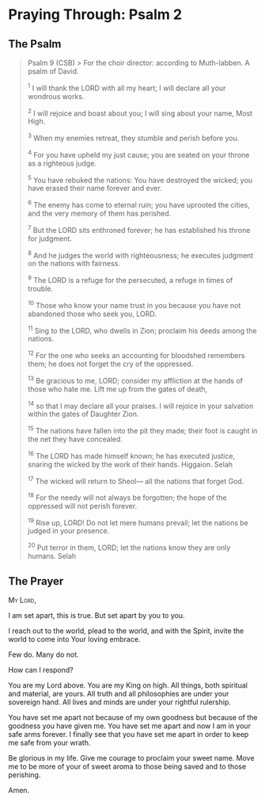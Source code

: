 # Praying Through: Psalm 2

## The Psalm

>Psalm 9 (CSB)  >
><sup></sup> For the choir director: according to Muth-labben. A psalm of David. 
>
><sup>1</sup> I will thank the LORD with all my heart; I will declare all your wondrous works. 
>
><sup>2</sup> I will rejoice and boast about you; I will sing about your name, Most High. 
>
><sup>3</sup> When my enemies retreat, they stumble and perish before you. 
>
><sup>4</sup> For you have upheld my just cause; you are seated on your throne as a righteous judge. 
>
><sup>5</sup> You have rebuked the nations: You have destroyed the wicked; you have erased their name forever and ever. 
>
><sup>6</sup> The enemy has come to eternal ruin; you have uprooted the cities, and the very memory of them has perished. 
>
><sup>7</sup> But the LORD sits enthroned forever; he has established his throne for judgment. 
>
><sup>8</sup> And he judges the world with righteousness; he executes judgment on the nations with fairness. 
>
><sup>9</sup> The LORD is a refuge for the persecuted, a refuge in times of trouble. 
>
><sup>10</sup> Those who know your name trust in you because you have not abandoned those who seek you, LORD. 
>
><sup>11</sup> Sing to the LORD, who dwells in Zion; proclaim his deeds among the nations. 
>
><sup>12</sup> For the one who seeks an accounting for bloodshed remembers them; he does not forget the cry of the oppressed. 
>
><sup>13</sup> Be gracious to me, LORD; consider my affliction at the hands of those who hate me. Lift me up from the gates of death, 
>
><sup>14</sup> so that I may declare all your praises. I will rejoice in your salvation within the gates of Daughter Zion. 
>
><sup>15</sup> The nations have fallen into the pit they made; their foot is caught in the net they have concealed. 
>
><sup>16</sup> The LORD has made himself known; he has executed justice, snaring the wicked by the work of their hands. Higgaion. Selah 
>
><sup>17</sup> The wicked will return to Sheol— all the nations that forget God. 
>
><sup>18</sup> For the needy will not always be forgotten; the hope of the oppressed will not perish forever. 
>
><sup>19</sup> Rise up, LORD! Do not let mere humans prevail; let the nations be judged in your presence. 
>
><sup>20</sup> Put terror in them, LORD; let the nations know they are only humans. Selah

## The Prayer

<div style="font-variant: small-caps;">
  My Lord,
</div>


I am set apart, this is true. But set apart by you to you.

I reach out to the world, plead to the world, and with the Spirit, invite the world to come into Your loving embrace.

Few do. Many do not.

How can I respond?

You are my Lord above. You are my King on high. All things, both spiritual and material, are yours. All truth and all philosophies are under your sovereign hand. All lives and minds are under your rightful rulership.

You have set me apart not because of my own goodness but because of the goodness you have given me. You have set me apart and now I am in your safe arms forever. I finally see that you have set me apart in order to keep me safe from your wrath.

Be glorious in my life. Give me courage to proclaim your sweet name. Move me to be more of your of sweet aroma to those being saved and to those perishing.

Amen.

